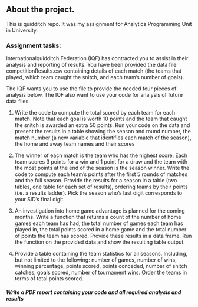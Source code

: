 ## About the project. 

This is quidditch repo. It was my assignment for Analytics Programming Unit in University. 

### Assignment tasks:

Internationalquidditch Federation (IQF) has contracted you to assist in their analysis and reporting of
results. You have been provided the data file competitionResults.csv containing details of each match
(the teams that played, which team caught the snitch, and each team’s number of goals).

The IQF wants you to use the file to provide the needed four pieces of analysis below. The IQF also
want to use your code for analysis of future data files.

1. Write the code to compute the total scored by each team for each match. Note that each goal is
worth 10 points and the team that caught the snitch is awarded an extra 50 points. Run your code
on the data and present the results in a table showing the season and round number, the match
number (a new variable that identifies each match of the season), the home and away team names
and their scores

2. The winner of each match is the team who has the highest score. Each team scores 3 points for a
win and 1 point for a draw and the team with the most points at the end of the season is the season
winner. Write the code to compute each team’s points after the first 5 rounds of matches and the
full season. Provide the results for a season in a table (two tables, one table for each set of results),
ordering teams by their points (i.e. a results ladder). Pick the season who’s last digit corresponds to
your SID’s final digit.

3. An investigation into home game advantage is planned for the coming months. Write a function
that returns a count of the number of home games each team has had, the total number of games
each team has played in, the total points scored in a home game and the total number of points the
team has scored. Provide these results in a data frame. Run the function on the provided data and
show the resulting table output.

4. Provide a table containing the team statistics for all seasons. Including, but not limited to the following: number of games, number of wins, winning percentage, points scored, points conceded, number of snitch catches, goals scored, number of tournament wins. Order the teams in terms of total points scored.

##### Write a PDF report containing your code and all required analysis and results
